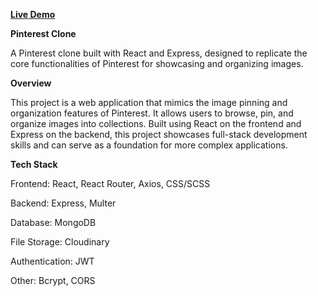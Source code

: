 **[Live Demo](https://clonepinterestapp.vercel.app)**


**Pinterest Clone**

A Pinterest clone built with React and Express, designed to replicate the core functionalities of Pinterest for showcasing and organizing images.

**Overview**

This project is a web application that mimics the image pinning and organization features of Pinterest. It allows users to browse, pin, and organize images into collections. Built using React on the frontend and Express on the backend, this project showcases full-stack development skills and can serve as a foundation for more complex applications.

**Tech Stack**

Frontend: React, React Router, Axios, CSS/SCSS

Backend: Express, Multer

Database: MongoDB 

File Storage: Cloudinary

Authentication: JWT

Other: Bcrypt, CORS 